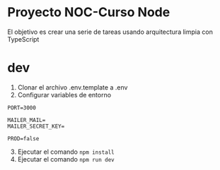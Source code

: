 # Proyecto NOC-Curso Node

El objetivo es crear una serie de tareas usando arquitectura limpia con TypeScript

# dev
1. Clonar el archivo .env.template a .env
2. Configurar variables de entorno
```
PORT=3000

MAILER_MAIL=
MAILER_SECRET_KEY=

PROD=false
```
3. Ejecutar el comando ``` npm install ```
4. Ejecutar el comando ``` npm run dev ```